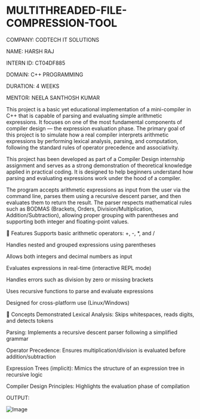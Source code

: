 # MULTITHREADED-FILE-COMPRESSION-TOOL

COMPANY: CODTECH IT SOLUTIONS

NAME: HARSH RAJ

INTERN ID: CT04DF885

DOMAIN: C++ PROGRAMMING

DURATION: 4 WEEKS

MENTOR: NEELA SANTHOSH KUMAR

This project is a basic yet educational implementation of a mini-compiler in C++ that is capable of parsing and evaluating simple arithmetic expressions. It focuses on one of the most fundamental components of compiler design — the expression evaluation phase. The primary goal of this project is to simulate how a real compiler interprets arithmetic expressions by performing lexical analysis, parsing, and computation, following the standard rules of operator precedence and associativity.

This project has been developed as part of a Compiler Design internship assignment and serves as a strong demonstration of theoretical knowledge applied in practical coding. It is designed to help beginners understand how parsing and evaluating expressions work under the hood of a compiler.

The program accepts arithmetic expressions as input from the user via the command line, parses them using a recursive descent parser, and then evaluates them to return the result. The parser respects mathematical rules such as BODMAS (Brackets, Orders, Division/Multiplication, Addition/Subtraction), allowing proper grouping with parentheses and supporting both integer and floating-point values.

🎯 Features
Supports basic arithmetic operators: +, -, *, and /

Handles nested and grouped expressions using parentheses

Allows both integers and decimal numbers as input

Evaluates expressions in real-time (interactive REPL mode)

Handles errors such as division by zero or missing brackets

Uses recursive functions to parse and evaluate expressions

Designed for cross-platform use (Linux/Windows)

🧠 Concepts Demonstrated
Lexical Analysis: Skips whitespaces, reads digits, and detects tokens

Parsing: Implements a recursive descent parser following a simplified grammar

Operator Precedence: Ensures multiplication/division is evaluated before addition/subtraction

Expression Trees (implicit): Mimics the structure of an expression tree in recursive logic

Compiler Design Principles: Highlights the evaluation phase of compilation

OUTPUT:

![Image](https://github.com/user-attachments/assets/40c26dd0-cb12-4a88-868e-5498240c5366)
